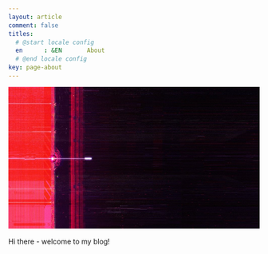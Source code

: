 ```yaml
---
layout: article
comment: false
titles:
  # @start locale config
  en      : &EN       About
  # @end locale config
key: page-about
---
```


![Banner](/assets/images/HCF_Stills_04.jpg)

Hi there - welcome to my blog!

